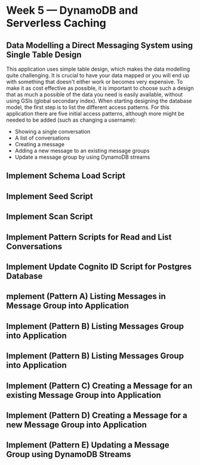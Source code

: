 # Week 5 — DynamoDB and Serverless Caching

## Data Modelling a Direct Messaging System using Single Table Design

This application uses simple table design, which makes the data modelling quite challenging. It is crucial to have your data mapped or you will end up with something that doesn't either work or becomes very expensive. To make it as cost effective as possible, it is important to choose such a design that as much a possible of the data you need is easily available, without using GSIs (global secondary index). When starting designing the database model, the first step is to list the different access patterns. For this application there are five initial access patterns, although more might be needed to be added (such as changing a username):
- Showing a single conversation
- A list of conversations
- Creating a message
- Adding a new message to an existing message groups
- Update a message group by using DynamoDB streams

## 	Implement Schema Load Script

## 	Implement Seed Script

## Implement Scan Script

## Implement Pattern Scripts for Read and List Conversations

## Implement Update Cognito ID Script for Postgres Database

## mplement (Pattern A) Listing Messages in Message Group into Application

## 	Implement (Pattern B) Listing Messages Group into Application

## Implement (Pattern B) Listing Messages Group into Application

## Implement (Pattern C) Creating a Message for an existing Message Group into Application

## Implement (Pattern D) Creating a Message for a new Message Group into Application

## Implement (Pattern E) Updating a Message Group using DynamoDB Streams
